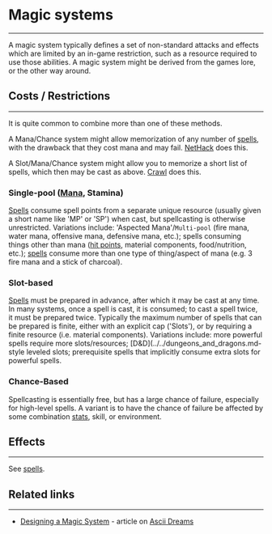 # Magic systems

---

A magic system typically defines a set of non-standard attacks and effects which are limited by an in-game restriction, such as a resource required to use those abilities. A magic system might be derived from the games lore, or the other way around.  

## Costs / Restrictions

---

It is quite common to combine more than one of these methods.  

A Mana/Chance system might allow memorization of any number of [spells](spell.md), with the drawback that they cost mana and may fail. [NetHack](../../../game/nethack.md) does this.  

A Slot/Mana/Chance system might allow you to memorize a short list of spells, which then may be cast as above. [Crawl](../../../game/linleys_dungeon_crawl.md) does this.  

### Single-pool ([Mana](../../mana.md), Stamina)

[Spells](spell.md) consume spell points from a separate unique resource (usually given a short name like 'MP' or 'SP') when cast, but spellcasting is otherwise unrestricted. Variations include: 'Aspected Mana'/`Multi-pool` (fire mana, water mana, offensive mana, defensive mana, etc.); spells consuming things other than mana ([hit points](../../hit_points.md), material components, food/nutrition, etc.); [spells](spell.md) consume more than one type of thing/aspect of mana (e.g. 3 fire mana and a stick of charcoal).  

### Slot-based

[Spells](spell.md) must be prepared in advance, after which it may be cast at any time. In many systems, once a spell is cast, it is consumed; to cast a spell twice, it must be prepared twice. Typically the maximum number of spells that can be prepared is finite, either with an explicit cap ('Slots'), or by requiring a finite resource (i.e. material components). Variations include: more powerful spells require more slots/resources; [D&D](../../dungeons_and_dragons.md-style leveled slots; prerequisite spells that implicitly consume extra slots for powerful spells.  

### Chance-Based

Spellcasting is essentially free, but has a large chance of failure, especially for high-level spells. A variant is to have the chance of failure be affected by some combination [stats](../../stat.md), skill, or environment.  

## Effects

---

See [spells](spell.md).  

## Related links

---

* [Designing a Magic System](http://roguelikedeveloper.blogspot.com/2008/05/unangband-magic-system-part-one.html) - article on [Ascii Dreams](../../ascii_dreams.md)
